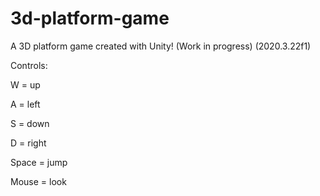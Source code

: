 # 3d-platform-game
A 3D platform game created with Unity! (Work in progress) (2020.3.22f1)


Controls:

W = up

A = left

S = down

D = right

Space = jump

Mouse = look
